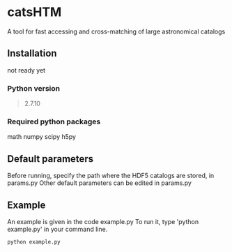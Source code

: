 # catsHTM
A tool for fast accessing and cross-matching of large astronomical catalogs

## Installation
not ready yet

### Python version
>2.7.10

### Required python packages
math
numpy
scipy
h5py

## Default parameters 

Before running, specify the path where the HDF5 catalogs are stored, in params.py 
Other default parameters can be edited in params.py

## Example 

An example is given in the code example.py
To run it, type 'python example.py' in your command line.
```python
python example.py
```

